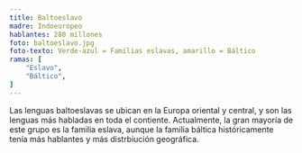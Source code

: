 ```yaml
---
title: Baltoeslavo
madre: Indoeuropeo
hablantes: 280 millones
foto: baltoeslavo.jpg
foto-texto: Verde-azul = Familias eslavas, amarillo = Báltico
ramas: [
    "Eslavo",
    "Báltico",
]
---
```


Las lenguas baltoeslavas se ubican en la Europa oriental y central, y son las lenguas más habladas en toda el contiente. Actualmente, la gran mayoría de este grupo es la familia eslava, aunque la familia báltica históricamente tenía más hablantes y más distrbiución geográfica.